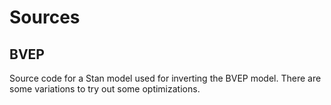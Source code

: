 # Sources

## BVEP

Source code for a Stan model used for inverting the BVEP model.  There are some variations
to try out some optimizations.
